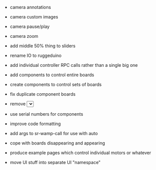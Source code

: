 - camera annotations
- camera custom images
- camera pause/play
- camera zoom
- add middle 50% thing to sliders

- rename IO to ruggeduino

- add individual controller RPC calls rather than a single big one
- add components to control entire boards
- create components to control sets of boards
- fix duplicate component boards
- remove <select> board selection
- use serial numbers for components
- improve code formatting

- add args to sr-wamp-call for use with auto
- cope with boards disappearing and appearing

- produce example pages which control individual motors or whatever
- move UI stuff into separate UI "namespace"
